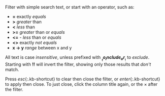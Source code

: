Filter with simple search text, or start with an operator, such as:
+ **=** exactly _equals_
+ **>** _greater_ than
+ **<** _less_ than
+ **>=** _greater_ than or _equals_
+ **<=** - _less_ than or _equals_
+ **<>** exactly _not equals_
+ **x -> y** _range_ between x and y

All text is case _insensitive_, unless prefixed with __$__ to _include_ or __!$__ to _exclude_. Starting with __!!__ will invert the filter, showing only those results that _don't_ match.

Press *esc*{:.kb-shortcut} to clear then close the filter, or *enter*{:.kb-shortcut} to apply then close. To just close, click the column title again, or the &times; after the filter.